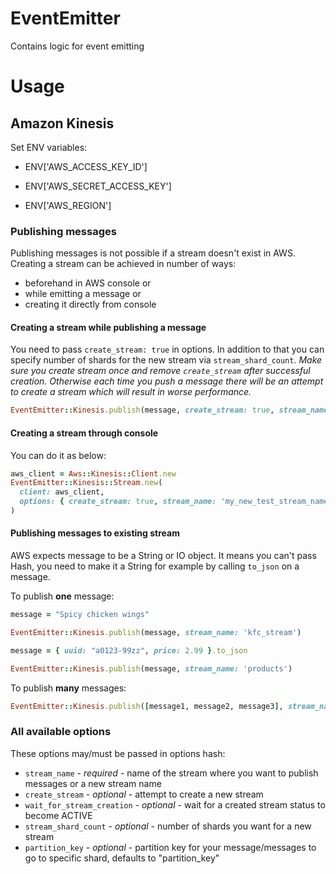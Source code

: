# EventEmitter
Contains logic for event emitting

# Usage

## Amazon Kinesis

Set ENV variables:

- ENV['AWS_ACCESS_KEY_ID']

- ENV['AWS_SECRET_ACCESS_KEY']

- ENV['AWS_REGION']

### Publishing messages

Publishing messages is not possible if a stream doesn't exist in AWS.
Creating a stream can be achieved in number of ways:
  - beforehand in AWS console or
  - while emitting a message or
  - creating it directly from console

#### Creating a stream while publishing a message

You need to pass `create_stream: true` in options. In addition to that
you can specify number of shards for the new stream via `stream_shard_count`.
*Make sure you create stream once and remove `create_stream` after successful creation. 
Otherwise each time you push a message there will be an attempt to create a stream which will result in worse performance.*

```ruby
EventEmitter::Kinesis.publish(message, create_stream: true, stream_name: 'my_new_stream', stream_shard_count: 8)
```

#### Creating a stream through console

You can do it as below:

```ruby
aws_client = Aws::Kinesis::Client.new
EventEmitter::Kinesis::Stream.new(
  client: aws_client, 
  options: { create_stream: true, stream_name: 'my_new_test_stream_name', stream_shard_count: 1 }
)
```


#### Publishing messages to existing stream 

AWS expects message to be a String or IO object. It means you can't pass Hash, you need to make it a String
for example by calling `to_json` on a message.

To publish **one** message:

```ruby
message = "Spicy chicken wings"

EventEmitter::Kinesis.publish(message, stream_name: 'kfc_stream')
```

```ruby
message = { uuid: "a0123-99zz", price: 2.99 }.to_json

EventEmitter::Kinesis.publish(message, stream_name: 'products')
```

To publish **many** messages:

```ruby
EventEmitter::Kinesis.publish([message1, message2, message3], stream_name: 'fat_stream')
```

### All available options

These options may/must be passed in options hash:

- `stream_name` - *required* - name of the stream where you want to publish messages or a new stream name
- `create_stream` - *optional* - attempt to create a new stream
- `wait_for_stream_creation` - *optional* - wait for a created stream status to become ACTIVE
- `stream_shard_count` - *optional* - number of shards you want for a new stream
- `partition_key` - *optional* - partition key for your message/messages to go to specific shard, defaults to "partition_key"
